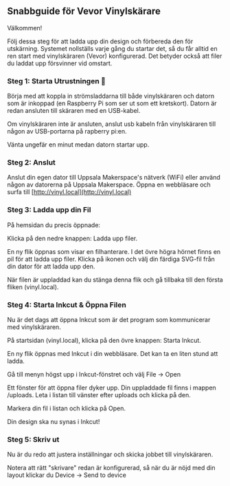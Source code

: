 Snabbguide för Vevor Vinylskärare
---
Välkommen! 

Följ dessa steg för att ladda upp din design och förbereda den för utskärning.
Systemet nollställs varje gång du startar det, så du får alltid en ren start med vinylskäraren (Vevor) konfigurerad. Det betyder också att filer du laddat upp försvinner vid omstart.

### Steg 1: Starta Utrustningen 🔌
Börja med att koppla in strömsladdarna till både vinylskäraren och datorn som är inkoppad (en Raspberry Pi som ser ut som ett kretskort).
Datorn är redan ansluten till skäraren med en USB-kabel.

Om vinylskäraren inte är ansluten, anslut usb kabeln från vinylskäraren till någon av USB-portarna på rapberry pi:en.

Vänta ungefär en minut medan datorn startar upp.

### Steg 2: Anslut

Anslut din egen dator till Uppsala Makerspace's nätverk (WiFi) eller använd någon av datorerna på Uppsala Makerspace.
Öppna en webbläsare och surfa till [http://vinyl.local](http://vinyl.local)

### Steg 3: Ladda upp din Fil
På hemsidan du precis öppnade:

Klicka på den nedre knappen: Ladda upp filer.

En ny flik öppnas som visar en filhanterare. I det övre högra hörnet finns en pil för att ladda upp filer.
Klicka på ikonen och välj din färdiga SVG-fil från din dator för att ladda upp den.

När filen är uppladdad kan du stänga denna flik och gå tillbaka till den första fliken (vinyl.local).

### Steg 4: Starta Inkcut & Öppna Filen
Nu är det dags att öppna Inkcut som är det program som kommunicerar med vinylskäraren.

På startsidan (vinyl.local), klicka på den övre knappen: Starta Inkcut.

En ny flik öppnas med Inkcut i din webbläsare. Det kan ta en liten stund att ladda.

Gå till menyn högst upp i Inkcut-fönstret och välj File -> Open

Ett fönster för att öppna filer dyker upp. Din uppladdade fil finns i mappen /uploads. Leta i listan till vänster efter uploads och klicka på den.

Markera din fil i listan och klicka på Open.

Din design ska nu synas i Inkcut!

### Steg 5: Skriv ut

Nu är du redo att justera inställningar och skicka jobbet till vinylskäraren.

Notera att rätt "skrivare" redan är konfigurerad, så när du är nöjd med din layout klickar du Device -> Send to device